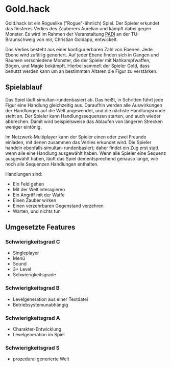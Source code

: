 # Gold.hack

Gold.hack ist ein Roguelike ("Rogue"-ähnlich) Spiel. Der Spieler erkundet das finsteres Verlies des Zauberers Aurelian und kämpft dabei gegen Monster. Es wird im Rahmen der Veranstaltung [PADI](https://graphics.tu-bs.de/teaching/ws1920/padi) an der TU-Braunschweig von mir, Christian Goldapp, entwickelt.

Das Verlies besteht aus einer konfigurierbaren Zahl von Ebenen. Jede Ebene wird zufällig generiert. Auf jeder Ebene finden sich in Gängen und Räumen verschiedene Monster, die der Spieler mit Nahkampfwaffen, Bögen, und Magie bekämpft. Hierbei sammelt der Spieler Gold, dass benutzt werden kann um an bestimmten Altaren die Figur zu verstärken.

## Spielablauf

Das Spiel läuft simultan-rundenbasiert ab. Das heißt, in Schritten führt jede Figur eine Handlung gleichzeitig aus. Daraufhin werden alle Auswirkungen der Handlungen auf die Welt angewendet, und die nächste Handlungsrunde steht an. Der Spieler kann Handlungssequenzen starten, und auch wieder abbrechen. Damit wird beispielsweise das Ablaufen von längeren Strecken weniger eintönig.

Im Netzwerk-Multiplayer kann der Spieler einen oder zwei Freunde einladen, mit denen zusammen das Verlies erkundet wird. Die Spieler handeln ebenfalls simultan-rundenbasiert; daher findet ein Zug erst statt, wenn alle eine Handlung ausgewählt haben. Wenn alle Spieler eine Sequenz ausgewählt haben, läuft das Spiel dementsprechend genauso lange, wie noch alle Sequenzen Handlungen enthalten.

Handlungen sind:

* Ein Feld gehen
* Mit der Welt interagieren
* Ein Angriff mit der Waffe
* Einen Zauber wirken
* Einen verzehrbaren Gegenstand verzehren
* Warten, und nichts tun

## Umgesetzte Features

### Schwierigkeitsgrad C

* Singleplayer
* Menü
* Sound
* 3+ Level
* Schwierigkeitsgrade

### Schwierigkeitsgrad B

* Levelgeneration aus einer Textdatei
* Betriebsystemunabhängig

### Schwierigkeitsgrad A

* Charakter-Entwicklung
* Levelgeneration im Spiel

### Schwierigkeitsgrad S

* prozedural generierte Welt

